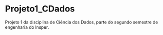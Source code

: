 # Projeto1_CDados
Projeto 1 da disciplina de Ciência dos Dados, parte do segundo semestre de engenharia do Insper.
